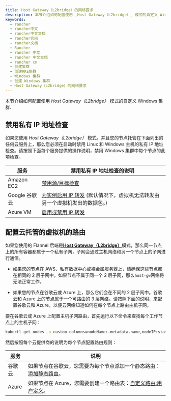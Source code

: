 ```yaml
---
title: Host Gateway（L2bridge）的网络要求
description: 本节介绍如何配置使用 _Host Gateway（L2bridge）_ 模式的自定义 Windows 集群.
keywords:
  - rancher
  - rancher中文
  - rancher中文文档
  - rancher官网
  - rancher文档
  - Rancher
  - rancher 中文
  - rancher 中文文档
  - rancher cn
  - 创建集群
  - 创建RKE集群
  - Windows 集群
  - 创建 Windows 集群
  - Host Gateway（L2bridge）的网络要求
---
```


本节介绍如何配置使用 _Host Gateway（L2bridge）_ 模式的自定义 Windows 集群.

## 禁用私有 IP 地址检查

如果您使用 _Host Gateway（L2bridge）_ 模式。并且您的节点托管在下面列出的任何云服务上，那么您必须在启动时禁用 Linux 和 Windows 主机的私有 IP 地址检查。请按照下面每个服务提供的操作说明，禁用 Windows 集群中每个节点的此项检查。

| 服务          | 禁用私有 IP 地址检查的说明                                                                                                                     |
| ------------- | ---------------------------------------------------------------------------------------------------------------------------------------------- |
| Amazon EC2    | [禁用源/目标检查](https://docs.aws.amazon.com/vpc/latest/userguide/VPC_NAT_Instance.html#EIP_Disable_SrcDestCheck)                             |
| Google 谷歌云 | [为实例启用 IP 转发](https://cloud.google.com/vpc/docs/using-routes#canipforward) (默认情况下，虚拟机无法转发由另一个虚拟机发出的数据包。)     |
| Azure VM      | [启用或禁用 IP 转发](https://docs.microsoft.com/en-us/azure/virtual-network/virtual-network-network-interface#enable-or-disable-ip-forwarding) |

## 配置云托管的虚拟机的路由

如果您使用的 Flannel 后端是[**Host Gateway（L2bridge）**](https://github.com/coreos/flannel/blob/master/Documentation/backends.md#host-gw)模式，那么同一节点上的所有容器都属于一个私有子网，子网会通过主机网络和另一个节点上的子网进行通信。

- 如果您的节点在 AWS、私有数据中心或裸金属服务器上，请确保这些节点都在相同的 2 层子网中。如果节点不属于同一个 2 层子网，那么`host-gw`网络将无法正常工作。

- 如果您的节点在谷歌云或 Azure 上，那么它们会在不同的 2 层子网中。谷歌云和 Azure 上的节点属于一个可路由的 3 层网络。请按照下面的说明，来配置谷歌云和 Azure，以便云网络知道如何在每个节点上路由主机子网。

要在谷歌云或 Azure 上配置主机子网路由，首先运行以下命令来查找每个工作节点上的主机子网：

```bash
kubectl get nodes -o custom-columns=nodeName:.metadata.name,nodeIP:status.addresses[0].address,routeDestination:.spec.podCIDR
```

然后按照每个云提供商的说明为每个节点配置路由规则：

| 服务   | 说明                                                                                                                                                               |
| ------ | ------------------------------------------------------------------------------------------------------------------------------------------------------------------ |
| 谷歌云 | 如果节点在谷歌云，您需要为每个节点添加一个静态路由：[添加静态路由](https://cloud.google.com/vpc/docs/using-routes#addingroute)。                                   |
| Azure  | 如果节点在 Azure，您需要创建一个路由表：[自定义路由:用户定义](https://docs.microsoft.com/en-us/azure/virtual-network/virtual-networks-udr-overview#user-defined)。 |
